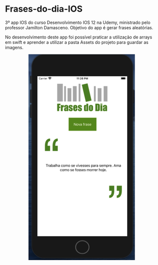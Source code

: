 # Frases-do-dia-IOS
3º app IOS do curso Desenvolvimento IOS 12 na Udemy, ministrado pelo professor Jamilton Damasceno. Objetivo do app é gerar frases aleatórias.

No desenvolvimento deste app foi possível praticar a utilização de arrays em swift e aprender a utilizar a pasta Assets do projeto para guardar as imagens.

<p align="center">
  <img src="https://github.com/Gilbert097/Frases-do-dia-IOS/blob/main/imagem-app.png?raw=true" width="350" title="Imagem App">
</p>

